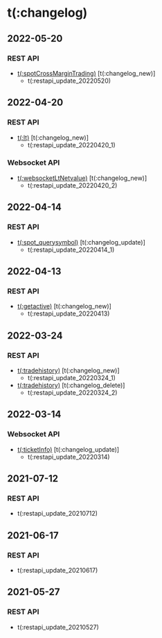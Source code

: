 # t(:changelog)
## 2022-05-20
### REST API
- [t(:spotCrossMarginTrading)](#t-spotcrossmargintrading) [t(:changelog_new)]
  - t(:restapi_update_20220520)

## 2022-04-20
### REST API
- [t(:lt)](#t-lt) [t(:changelog_new)]
  - t(:restapi_update_20220420_1)

### Websocket API
- [t(:websocketLtNetvalue)](#t-websocketltnetvalue) [t(:changelog_new)]
  - t(:restapi_update_20220420_2)
  
## 2022-04-14
### REST API
- [t(:spot_querysymbol)](#t-spot_querysymbol) [t(:changelog_update)]
  - t(:restapi_update_20220414_1)

## 2022-04-13
### REST API
- [t(:getactive)](#t-getactive) [t(:changelog_new)]
  - t(:restapi_update_20220413)

## 2022-03-24
### REST API
- [t(:tradehistory)](#t-tradehistory) [t(:changelog_new)]
  - t(:restapi_update_20220324_1)
- [t(:tradehistory)](#t-tradehistory) [t(:changelog_delete)]
  - t(:restapi_update_20220324_2)
  
## 2022-03-14
### Websocket API
- [t(:ticketInfo)](#t-ticketinfo) [t(:changelog_update)]
  - t(:restapi_update_20220314)

## 2021-07-12
### REST API
- t(:restapi_update_20210712)

## 2021-06-17
### REST API
- t(:restapi_update_20210617)


## 2021-05-27
### REST API
- t(:restapi_update_20210527)
